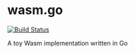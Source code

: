 # wasm.go

[![Build Status](https://travis-ci.com/zxh0/wasm.go.svg?branch=master)](https://travis-ci.com/zxh0/wasm.go)

A toy Wasm implementation written in Go
